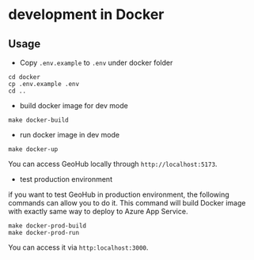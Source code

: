 # development in Docker

## Usage

- Copy `.env.example` to `.env` under docker folder

```shell
cd docker
cp .env.example .env
cd ..
```

- build docker image for dev mode

```shell
make docker-build
```

- run docker image in dev mode

```shell
make docker-up
```

You can access GeoHub locally through `http://localhost:5173`.

- test production environment

if you want to test GeoHub in production environment, the following commands can allow you to do it. This command will build Docker image with exactly same way to deploy to Azure App Service.

```shell
make docker-prod-build
make docker-prod-run
```

You can access it via `http:localhost:3000`.
